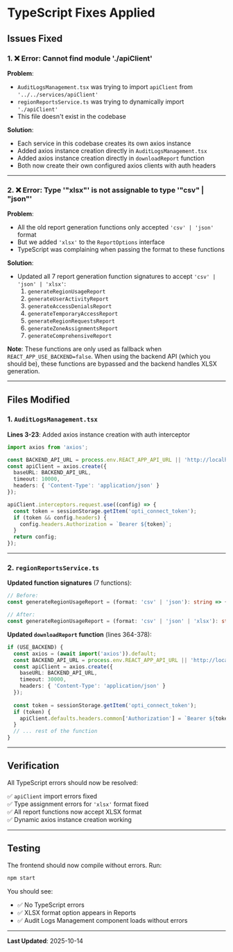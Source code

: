 # TypeScript Fixes Applied

## Issues Fixed

### 1. ❌ Error: Cannot find module './apiClient'
**Problem**: 
- `AuditLogsManagement.tsx` was trying to import `apiClient` from `'../../services/apiClient'`
- `regionReportsService.ts` was trying to dynamically import `'./apiClient'`
- This file doesn't exist in the codebase

**Solution**:
- Each service in this codebase creates its own axios instance
- Added axios instance creation directly in `AuditLogsManagement.tsx`
- Added axios instance creation directly in `downloadReport` function
- Both now create their own configured axios clients with auth headers

---

### 2. ❌ Error: Type '"xlsx"' is not assignable to type '"csv" | "json"'
**Problem**:
- All the old report generation functions only accepted `'csv' | 'json'` format
- But we added `'xlsx'` to the `ReportOptions` interface
- TypeScript was complaining when passing the format to these functions

**Solution**:
- Updated all 7 report generation function signatures to accept `'csv' | 'json' | 'xlsx'`:
  1. `generateRegionUsageReport`
  2. `generateUserActivityReport`
  3. `generateAccessDenialsReport`
  4. `generateTemporaryAccessReport`
  5. `generateRegionRequestsReport`
  6. `generateZoneAssignmentsReport`
  7. `generateComprehensiveReport`

**Note**: These functions are only used as fallback when `REACT_APP_USE_BACKEND=false`. When using the backend API (which you should be), these functions are bypassed and the backend handles XLSX generation.

---

## Files Modified

### 1. `AuditLogsManagement.tsx`
**Lines 3-23**: Added axios instance creation with auth interceptor

```typescript
import axios from 'axios';

const BACKEND_API_URL = process.env.REACT_APP_API_URL || 'http://localhost:5000/api';
const apiClient = axios.create({
  baseURL: BACKEND_API_URL,
  timeout: 10000,
  headers: { 'Content-Type': 'application/json' }
});

apiClient.interceptors.request.use((config) => {
  const token = sessionStorage.getItem('opti_connect_token');
  if (token && config.headers) {
    config.headers.Authorization = `Bearer ${token}`;
  }
  return config;
});
```

---

### 2. `regionReportsService.ts`

**Updated function signatures** (7 functions):
```typescript
// Before:
const generateRegionUsageReport = (format: 'csv' | 'json'): string => {

// After:
const generateRegionUsageReport = (format: 'csv' | 'json' | 'xlsx'): string => {
```

**Updated `downloadReport` function** (lines 364-378):
```typescript
if (USE_BACKEND) {
  const axios = (await import('axios')).default;
  const BACKEND_API_URL = process.env.REACT_APP_API_URL || 'http://localhost:5000/api';
  const apiClient = axios.create({
    baseURL: BACKEND_API_URL,
    timeout: 30000,
    headers: { 'Content-Type': 'application/json' }
  });
  
  const token = sessionStorage.getItem('opti_connect_token');
  if (token) {
    apiClient.defaults.headers.common['Authorization'] = `Bearer ${token}`;
  }
  // ... rest of the function
}
```

---

## Verification

All TypeScript errors should now be resolved:

✅ `apiClient` import errors fixed  
✅ Type assignment errors for `'xlsx'` format fixed  
✅ All report functions now accept XLSX format  
✅ Dynamic axios instance creation working  

---

## Testing

The frontend should now compile without errors. Run:

```bash
npm start
```

You should see:
- ✅ No TypeScript errors
- ✅ XLSX format option appears in Reports
- ✅ Audit Logs Management component loads without errors

---

**Last Updated**: 2025-10-14
